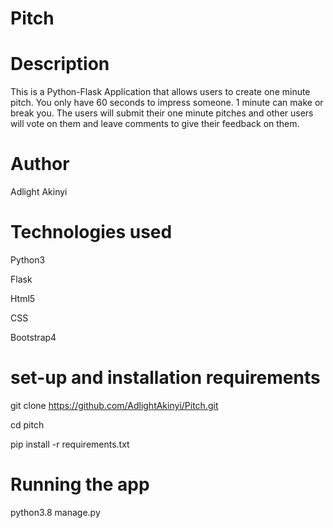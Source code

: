 # Pitch
# Description

This is a Python-Flask Application that allows users to create one minute pitch. You only have 60 seconds to impress someone. 1 minute can make or break you. The users will submit their one minute pitches and other users will vote on them and leave comments to give their feedback on them.

# Author

Adlight Akinyi

# Technologies used

Python3

Flask

Html5

CSS

Bootstrap4
 
 # set-up and installation requirements
  
  git clone https://github.com/AdlightAkinyi/Pitch.git

  cd pitch


  pip install -r requirements.txt

  # Running the app

  python3.8 manage.py
  